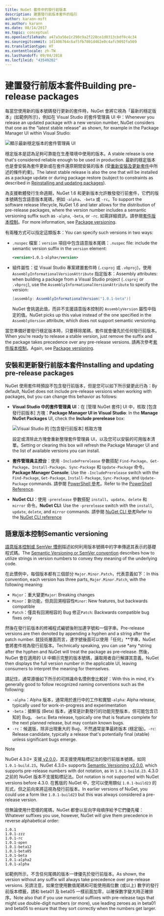 ```yaml
---
title: NuGet 套件中的發行前版本
description: 建置發行前版本套件的指引
author: karann-msft
ms.author: karann
ms.date: 08/14/2017
ms.topic: conceptual
ms.openlocfilehash: a47a3a56e1c290c9a2f228ce1d0313cbdf0c4c34
ms.sourcegitcommit: 1d1406764c6af5fb7801d462e0c4afc9092fa569
ms.translationtype: HT
ms.contentlocale: zh-TW
ms.lasthandoff: 09/04/2018
ms.locfileid: "43549202"
---
```

# <a name="building-pre-release-packages"></a><span data-ttu-id="363db-103">建置發行前版本套件</span><span class="sxs-lookup"><span data-stu-id="363db-103">Building pre-release packages</span></span>

<span data-ttu-id="363db-104">每當您使用新的版本號碼發行更新的套件時，NuGet 會將它視為「最新的穩定版本」(如範例所示)，例如在 Visual Studio 的套件管理員 UI 中：</span><span class="sxs-lookup"><span data-stu-id="363db-104">Whenever you release an updated package with a new version number, NuGet considers that one as the "latest stable release" as shown, for example in the Package Manager UI within Visual Studio:</span></span>

![顯示最新穩定版本的套件管理員 UI](media/Prerelease_01-LatestStable.png)

<span data-ttu-id="363db-106">穩定版本是認為足夠可靠能在生產環境中使用的版本。</span><span class="sxs-lookup"><span data-stu-id="363db-106">A stable release is one that's considered reliable enough to be used in production.</span></span> <span data-ttu-id="363db-107">最新的穩定版本也是會安裝為套件更新或在套件還原期間安裝的版本 (受[重新安裝及更新套件](../consume-packages/reinstalling-and-updating-packages.md)中所述的條件約束)。</span><span class="sxs-lookup"><span data-stu-id="363db-107">The latest stable release is also the one that will be installed as a package update or during package restore (subject to constraints as described in [Reinstalling and updating packages](../consume-packages/reinstalling-and-updating-packages.md)).</span></span>

<span data-ttu-id="363db-108">為支援軟體發行生命週期，NuGet 1.6 和更新版本允許散發發行前套件，它們的版本號碼包含語意版本尾碼，例如 `-alpha`、`-beta` 或 `-rc`。</span><span class="sxs-lookup"><span data-stu-id="363db-108">To support the software release lifecycle, NuGet 1.6 and later allows for the distribution of pre-release packages, where the version number includes a semantic versioning suffix such as `-alpha`, `-beta`, or `-rc`.</span></span> <span data-ttu-id="363db-109">如需詳細資訊，請參閱[套件版本控制](../reference/package-versioning.md#pre-release-versions)。</span><span class="sxs-lookup"><span data-stu-id="363db-109">For more information, see [Package versioning](../reference/package-versioning.md#pre-release-versions).</span></span>

<span data-ttu-id="363db-110">有兩種方式可以指定這類版本：</span><span class="sxs-lookup"><span data-stu-id="363db-110">You can specify such versions in two ways:</span></span>

- <span data-ttu-id="363db-111">`.nuspec` 檔案：`version` 項目中包含語意版本尾碼：</span><span class="sxs-lookup"><span data-stu-id="363db-111">`.nuspec` file: include the semantic version suffix in the `version` element:</span></span>

    ```xml
    <version>1.0.1-alpha</version>
    ```

- <span data-ttu-id="363db-112">組件屬性：從 Visual Studio 專案建置套件時 (`.csproj` 或 `.vbproj`)，使用 `AssemblyInformationalVersionAttribute` 指定版本：</span><span class="sxs-lookup"><span data-stu-id="363db-112">Assembly attributes: when building a package from a Visual Studio project (`.csproj` or `.vbproj`), use the `AssemblyInformationalVersionAttribute` to specify the version:</span></span>

    ```cs
    [assembly: AssemblyInformationalVersion("1.0.1-beta")]
    ```

    <span data-ttu-id="363db-113">NuGet 會挑選此值，而非不支援語意版本控制的 `AssemblyVersion` 屬性中指定的值。</span><span class="sxs-lookup"><span data-stu-id="363db-113">NuGet picks up this value instead of the one specified in the `AssemblyVersion` attribute, which does not support semantic versioning.</span></span>

<span data-ttu-id="363db-114">當您準備好要發行穩定版本時，只要移除尾碼，套件就會優先於任何發行前版本。</span><span class="sxs-lookup"><span data-stu-id="363db-114">When you’re ready to release a stable version, just remove the suffix and the package takes precedence over any pre-release versions.</span></span> <span data-ttu-id="363db-115">請再次參考[套件版本控制](../reference/package-versioning.md#pre-release-versions)。</span><span class="sxs-lookup"><span data-stu-id="363db-115">Again, see [Package versioning](../reference/package-versioning.md#pre-release-versions).</span></span>

## <a name="installing-and-updating-pre-release-packages"></a><span data-ttu-id="363db-116">安裝和更新發行前版本套件</span><span class="sxs-lookup"><span data-stu-id="363db-116">Installing and updating pre-release packages</span></span>

<span data-ttu-id="363db-117">NuGet 使用套件時預設不包含發行前版本，但是您可以如下所示變更此行為：</span><span class="sxs-lookup"><span data-stu-id="363db-117">By default, NuGet does not include pre-release versions when working with packages, but you can change this behavior as follows:</span></span>

- <span data-ttu-id="363db-118">**Visual Studio 中的套件管理員 UI**：在 [管理 NuGet 套件] UI 中，核取 [包含發行前版本] 方塊：</span><span class="sxs-lookup"><span data-stu-id="363db-118">**Package Manager UI in Visual Studio**: In the **Manage NuGet Packages** UI, check the **Include prerelease** box:</span></span>

    ![Visual Studio 的 [包含發行前版本] 核取方塊](media/Prerelease_02-CheckPrerelease.png)

    <span data-ttu-id="363db-120">設定或清除此方塊會重新整理套件管理員 UI，以及您可以安裝的可用版本清單。</span><span class="sxs-lookup"><span data-stu-id="363db-120">Setting or clearing this box will refresh the Package Manager UI and the list of available versions you can install.</span></span>

- <span data-ttu-id="363db-121">**套件管理員主控台**：使用 `-IncludePrerelease` 參數搭配 `Find-Package`、`Get-Package`、`Install-Package`、`Sync-Package` 和 `Update-Package` 命令。</span><span class="sxs-lookup"><span data-stu-id="363db-121">**Package Manager Console**: Use the `-IncludePrerelease` switch with the `Find-Package`, `Get-Package`, `Install-Package`, `Sync-Package`, and `Update-Package` commands.</span></span> <span data-ttu-id="363db-122">請參閱 [PowerShell 參考](../tools/powershell-reference.md)。</span><span class="sxs-lookup"><span data-stu-id="363db-122">Refer to the [PowerShell Reference](../tools/powershell-reference.md).</span></span>

- <span data-ttu-id="363db-123">**NuGet CLI**：使用 `-prerelease` 參數搭配 `install`、`update`、`delete` 和 `mirror` 命令。</span><span class="sxs-lookup"><span data-stu-id="363db-123">**NuGet CLI**: Use the `-prerelease` switch with the `install`, `update`, `delete`, and `mirror` commands.</span></span> <span data-ttu-id="363db-124">請參閱 [NuGet CLI 參考](../tools/nuget-exe-cli-reference.md)</span><span class="sxs-lookup"><span data-stu-id="363db-124">Refer to the [NuGet CLI reference](../tools/nuget-exe-cli-reference.md)</span></span>

## <a name="semantic-versioning"></a><span data-ttu-id="363db-125">語意版本控制</span><span class="sxs-lookup"><span data-stu-id="363db-125">Semantic versioning</span></span>

<span data-ttu-id="363db-126">[語意版本控制或 SemVer 慣例](http://semver.org/spec/v1.0.0.html)描述如何利用版本號碼中的字串傳遞其表示的基礎程式碼。</span><span class="sxs-lookup"><span data-stu-id="363db-126">The [Semantic Versioning or SemVer convention](http://semver.org/spec/v1.0.0.html) describes how to utilize strings in version numbers to convey they meaning of the underlying code.</span></span>

<span data-ttu-id="363db-127">在此慣例中，每個版本都有三個部分 `Major.Minor.Patch`，代表意義如下：</span><span class="sxs-lookup"><span data-stu-id="363db-127">In this convention, each version has three parts, `Major.Minor.Patch`, with the following meaning:</span></span>

- <span data-ttu-id="363db-128">`Major`：重大變更</span><span class="sxs-lookup"><span data-stu-id="363db-128">`Major`: Breaking changes</span></span>
- <span data-ttu-id="363db-129">`Minor`：新功能，但具回溯相容性</span><span class="sxs-lookup"><span data-stu-id="363db-129">`Minor`: New features, but backwards compatible</span></span>
- <span data-ttu-id="363db-130">`Patch`：僅具有回溯相容的 Bug 修正</span><span class="sxs-lookup"><span data-stu-id="363db-130">`Patch`: Backwards compatible bug fixes only</span></span>

<span data-ttu-id="363db-131">然後在發行前版本的修補程式編號後附加連字號和一個字串。</span><span class="sxs-lookup"><span data-stu-id="363db-131">Pre-release versions are then denoted by appending a hyphen and a string after the patch number.</span></span> <span data-ttu-id="363db-132">就技術層面而言，連字號後面可以使用「任何」\*\*字串，NuGet 會將套件視為發行前版本。</span><span class="sxs-lookup"><span data-stu-id="363db-132">Technically speaking, you can use \*any \*string after the hyphen and NuGet will treat the package as pre-release.</span></span> <span data-ttu-id="363db-133">然後，NuGet 會在適用的 UI 中顯示完整的版本號碼，讓取用者自行解譯其意義。</span><span class="sxs-lookup"><span data-stu-id="363db-133">NuGet then displays the full version number in the applicable UI, leaving consumers to interpret the meaning for themselves.</span></span>

<span data-ttu-id="363db-134">請記住，通常遵循如下所示的可辨識命名慣例會比較好：</span><span class="sxs-lookup"><span data-stu-id="363db-134">With this in mind, it's generally good to follow recognized naming conventions such as the following:</span></span>

- <span data-ttu-id="363db-135">`-alpha`：Alpha 版本，通常用於進行中的工作和實驗</span><span class="sxs-lookup"><span data-stu-id="363db-135">`-alpha`: Alpha release, typically used for work-in-progress and experimentation</span></span>
- <span data-ttu-id="363db-136">`-beta`：搶鮮版 (Beta) 版本，通常是計劃發行的功能完整版本，但可能包含已知的 Bug。</span><span class="sxs-lookup"><span data-stu-id="363db-136">`-beta`: Beta release, typically one that is feature complete for the next planned release, but may contain known bugs.</span></span>
- <span data-ttu-id="363db-137">`-rc`：候選版，除非出現重大的 Bug，不然通常是準最終版本 (穩定版)。</span><span class="sxs-lookup"><span data-stu-id="363db-137">`-rc`: Release candidate, typically a release that's potentially final (stable) unless significant bugs emerge.</span></span>

> [!Note]
> <span data-ttu-id="363db-138">NuGet 4.3.0+ 支援[ v2.0.0](http://semver.org/spec/v2.0.0.html)，其支援使用點標記法的發行前版本號碼，如同 `1.0.1-build.23`。</span><span class="sxs-lookup"><span data-stu-id="363db-138">NuGet 4.3.0+ supports [Semantic Versioning v2.0.0](http://semver.org/spec/v2.0.0.html), which supports pre-release numbers with dot notation, as in `1.0.1-build.23`.</span></span> <span data-ttu-id="363db-139">4.3.0 之前的 NuGet 版本不支援點標記法。</span><span class="sxs-lookup"><span data-stu-id="363db-139">Dot notation is not supported with NuGet versions before 4.3.0.</span></span> <span data-ttu-id="363db-140">在舊版的 NuGet 中，您可以使用類似 `1.0.1-build23` 的形式，但之前向來將這視為發行前版本。</span><span class="sxs-lookup"><span data-stu-id="363db-140">In earlier versions of NuGet, you could use a form like `1.0.1-build23` but this was always considered a pre-release version.</span></span>

<span data-ttu-id="363db-141">但無論使用什麼樣的尾碼，NuGet 都會以反向字母順序給予它們優先權：</span><span class="sxs-lookup"><span data-stu-id="363db-141">Whatever suffixes you use, however, NuGet will give them precedence in reverse alphabetical order:</span></span>

    1.0.1
    1.0.1-zzz
    1.0.1-rc
    1.0.1-open
    1.0.1-beta12
    1.0.1-beta05
    1.0.1-beta
    1.0.1-alpha2
    1.0.1-alpha

<span data-ttu-id="363db-142">如範例所示，不含任何尾碼的版本一律優先於發行前版本。</span><span class="sxs-lookup"><span data-stu-id="363db-142">As shown, the version without any suffix will always take precedence over pre-release versions.</span></span> <span data-ttu-id="363db-143">另請注意，如果您使用數值尾碼和可能使用兩位數 (或以上) 數字的發行前版本標籤，請和 beta01 及 beta05 一樣前面加零，以確保數字變大時正確排序。</span><span class="sxs-lookup"><span data-stu-id="363db-143">Note also that if you use numerical suffixes with pre-release tags that might use double-digit numbers (or more), use leading zeroes as in beta01 and beta05 to ensure that they sort correctly when the numbers get larger.</span></span>
